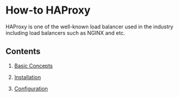 # How-to HAProxy

HAProxy is one of the well-known load balancer used in the industry including load balancers such as NGINX and etc.

## Contents

1. [Basic Concepts](./Documents/01_Intro.md)

2. [Installation](./Documents/02_Installation.md)

3. [Configuration](./Documents/03_Configuration.md)